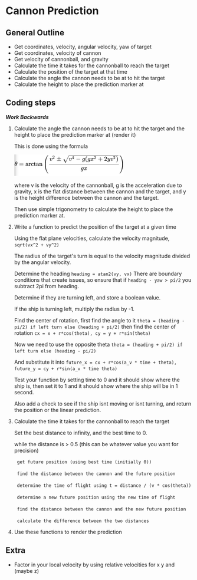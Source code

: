 # Cannon Prediction
## General Outline
- Get coordinates, velocity, angular velocity, yaw of target
- Get coordinates, velocity of cannon
- Get velocity of cannonball, and gravity
- Calculate the time it takes for the cannonball to reach the target
- Calculate the position of the target at that time
- Calculate the angle the cannon needs to be at to hit the target
- Calculate the height to place the prediction marker at

## Coding steps
**_Work Backwards_**

1. Calculate the angle the cannon needs to be at to hit the target and the height to place the prediction marker at (render it)

    This is done using the formula

    ![theta = arctan((v^2 +- sqrt(v^4 - g(gx^2 + 2yv^2)))/gx)](./formula.png)

    where v is the velocity of the cannonball, g is the acceleration due to gravity, x is the flat distance between the cannon and the target, and y is the height difference between the cannon and the target.

    Then use simple trigonometry to calculate the height to place the prediction marker at.

2. Write a function to predict the position of the target at a given time

    Using the flat plane velocities, calculate the velocity magnitude, ```sqrt(vx^2 + vy^2)```

    The radius of the target's turn is equal to the velocity magnitude divided by the angular velocity.

    Determine the heading ```heading = atan2(vy, vx)```
    There are boundary conditions that create issues, so ensure that if ```heading - yaw > pi/2``` you subtract 2pi from heading.

    Determine if they are turning left, and store a boolean value.

    If the ship is turning left, multiply the radius by -1.

    Find the center of rotation, first find the angle to it ```theta = (heading - pi/2) if left turn else (heading + pi/2)``` then find the center of rotation ```cx = x + r*cos(theta), cy = y + r*sin(theta)```

    Now we need to use the opposite theta ```theta = (heading + pi/2) if left turn else (heading - pi/2)```

    And substitute it into ```future_x = cx + r*cos(a_v * time + theta), future_y = cy + r*sin(a_v * time theta)```

    Test your function by setting time to 0 and it should show where the ship is, then set it to 1 and it should show where the ship will be in 1 second.

    Also add a check to see if the ship isnt moving or isnt turning, and return the position or the linear prediction.

3. Calculate the time it takes for the cannonball to reach the target

    Set the best distance to infinity, and the best time to 0.

    while the distance is > 0.5 (this can be whatever value you want for precision)
        
        get future position (using best time (initially 0))

        find the distance between the cannon and the future position

        determine the time of flight using t = distance / (v * cos(theta))

        determine a new future position using the new time of flight

        find the distance between the cannon and the new future position

        calculate the difference between the two distances

4. Use these functions to render the prediction

## Extra
- Factor in your local velocity by using relative velocities for x y and (maybe z)
